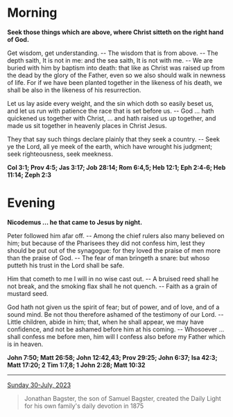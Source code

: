 # Morning

**Seek those things which are above, where Christ sitteth on the right hand of God.**
 
Get wisdom, get understanding. -- The wisdom that is from above. -- The depth saith, It is not in me: and the sea saith, It is not with me. -- We are buried with him by baptism into death: that like as Christ was raised up from the dead by the glory of the Father, even so we also should walk in newness of life. For if we have been planted together in the likeness of his death, we shall be also in the likeness of his resurrection.
 
Let us lay aside every weight, and the sin which doth so easily beset us, and let us run with patience the race that is set before us. -- God ... hath quickened us together with Christ, ... and hath raised us up together, and made us sit together in heavenly places in Christ Jesus.
 
They that say such things declare plainly that they seek a country. -- Seek ye the Lord, all ye meek of the earth, which have wrought his judgment; seek righteousness, seek meekness.  

**Col 3:1; Prov 4:5; Jas 3:17; Job 28:14; Rom 6:4,5; Heb 12:1; Eph 2:4‑6; Heb 11:14; Zeph 2:3**

# Evening

**Nicodemus ... he that came to Jesus by night.**
 
Peter followed him afar off. -- Among the chief rulers also many believed on him; but because of the Pharisees they did not confess him, lest they should be put out of the synagogue: for they loved the praise of men more than the praise of God. -- The fear of man bringeth a snare: but whoso putteth his trust in the Lord shall be safe.
 
Him that cometh to me I will in no wise cast out. -- A bruised reed shall he not break, and the smoking flax shall he not quench. -- Faith as a grain of mustard seed.
 
God hath not given us the spirit of fear; but of power, and of love, and of a sound mind. Be not thou therefore ashamed of the testimony of our Lord. -- Little children, abide in him; that, when he shall appear, we may have confidence, and not be ashamed before him at his coming. -- Whosoever ... shall confess me before men, him will I confess also before my Father which is in heaven.  

**John 7:50; Matt 26:58; John 12:42,43; Prov 29:25; John 6:37; Isa 42:3; Matt 17:20; 2 Tim 1:7,8; 1 John 2:28; Matt 10:32**

---

[Sunday 30-July, 2023](https://t.me/s/daily_light)

> Jonathan Bagster, the son of Samuel Bagster, created the Daily Light for his own family's daily devotion in 1875

